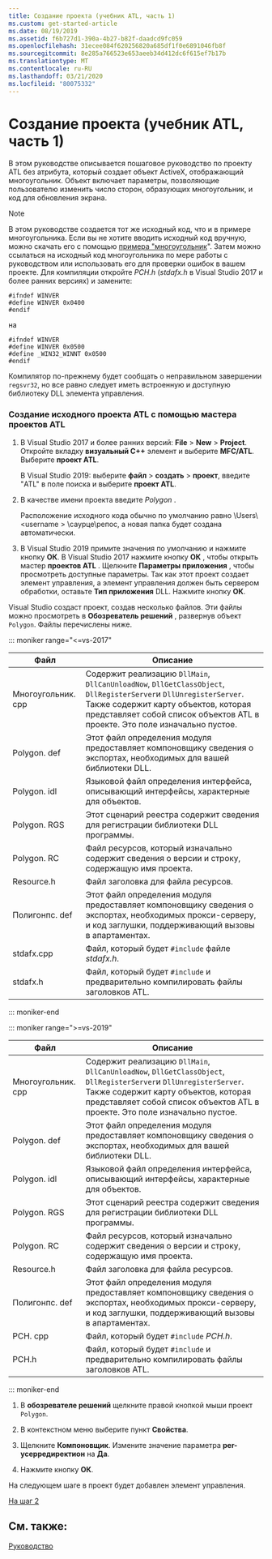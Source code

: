 ```yaml
---
title: Создание проекта (учебник ATL, часть 1)
ms.custom: get-started-article
ms.date: 08/19/2019
ms.assetid: f6b727d1-390a-4b27-b82f-daadcd9fc059
ms.openlocfilehash: 31ecee084f620256820a685df1f0e6891046fb8f
ms.sourcegitcommit: 8e285a766523e653aeeb34d412dc6f615ef7b17b
ms.translationtype: MT
ms.contentlocale: ru-RU
ms.lasthandoff: 03/21/2020
ms.locfileid: "80075332"
---
```

# <a name="creating-the-project-atl-tutorial-part-1"></a>Создание проекта (учебник ATL, часть 1)

В этом руководстве описывается пошаговое руководство по проекту ATL без атрибута, который создает объект ActiveX, отображающий многоугольник. Объект включает параметры, позволяющие пользователю изменить число сторон, образующих многоугольник, и код для обновления экрана.

> [!NOTE]
> В этом руководстве создается тот же исходный код, что и в примере многоугольника. Если вы не хотите вводить исходный код вручную, можно скачать его с помощью [примера "многоугольник](https://github.com/Microsoft/VCSamples/tree/master/VC2008Samples/ATL/Controls/Polygon)". Затем можно ссылаться на исходный код многоугольника по мере работы с руководством или использовать его для проверки ошибок в вашем проекте.
> Для компиляции откройте *PCH.h* (*stdafx.h* в Visual Studio 2017 и более ранних версиях) и замените:
>
> ```
> #ifndef WINVER
> #define WINVER 0x0400
> #endif
> ```
>
> на
>
> ```
> #ifndef WINVER
> #define WINVER 0x0500
> #define _WIN32_WINNT 0x0500
> #endif
> ```
>
> Компилятор по-прежнему будет сообщать о неправильном завершении `regsvr32`, но все равно следует иметь встроенную и доступную библиотеку DLL элемента управления.

### <a name="to-create-the-initial-atl-project-using-the-atl-project-wizard"></a>Создание исходного проекта ATL с помощью мастера проектов ATL

1. В Visual Studio 2017 и более ранних версий: **File** > **New** > **Project**. Откройте вкладку **визуальный C++**  элемент и выберите **MFC/ATL**. Выберите **проект ATL**.

   В Visual Studio 2019: выберите **файл** > **создать** > **проект**, введите "ATL" в поле поиска и выберите **проект ATL**.

1. В качестве имени проекта введите *Polygon* .

    Расположение исходного кода обычно по умолчанию равно \Users\\\<username > \саурце\репос, а новая папка будет создана автоматически.

1. В Visual Studio 2019 примите значения по умолчанию и нажмите кнопку **ОК**.
   В Visual Studio 2017 нажмите кнопку **ОК** , чтобы открыть мастер **проектов ATL** . Щелкните **Параметры приложения** , чтобы просмотреть доступные параметры. Так как этот проект создает элемент управления, а элемент управления должен быть сервером обработки, оставьте **Тип приложения** DLL. Нажмите кнопку **ОК**.

Visual Studio создаст проект, создав несколько файлов. Эти файлы можно просмотреть в **Обозреватель решений** , развернув объект `Polygon`. Файлы перечислены ниже.

::: moniker range="<=vs-2017"

|Файл|Описание|
|----------|-----------------|
|Многоугольник. cpp|Содержит реализацию `DllMain`, `DllCanUnloadNow`, `DllGetClassObject`, `DllRegisterServer`и `DllUnregisterServer`. Также содержит карту объектов, которая представляет собой список объектов ATL в проекте. Это поле изначально пустое.|
|Polygon. def|Этот файл определения модуля предоставляет компоновщику сведения о экспортах, необходимых для вашей библиотеки DLL.|
|Polygon. idl|Языковой файл определения интерфейса, описывающий интерфейсы, характерные для объектов.|
|Polygon. RGS|Этот сценарий реестра содержит сведения для регистрации библиотеки DLL программы.|
|Polygon. RC|Файл ресурсов, который изначально содержит сведения о версии и строку, содержащую имя проекта.|
|Resource.h|Файл заголовка для файла ресурсов.|
|Полигонпс. def|Этот файл определения модуля предоставляет компоновщику сведения о экспортах, необходимых прокси-серверу, и код заглушки, поддерживающий вызовы в апартаментах.|
|stdafx.cpp|Файл, который будет `#include` файле *stdafx.h*.|
|stdafx.h|Файл, который будет `#include` и предварительно компилировать файлы заголовков ATL.|

::: moniker-end

::: moniker range=">=vs-2019"

|Файл|Описание|
|----------|-----------------|
|Многоугольник. cpp|Содержит реализацию `DllMain`, `DllCanUnloadNow`, `DllGetClassObject`, `DllRegisterServer`и `DllUnregisterServer`. Также содержит карту объектов, которая представляет собой список объектов ATL в проекте. Это поле изначально пустое.|
|Polygon. def|Этот файл определения модуля предоставляет компоновщику сведения о экспортах, необходимых для вашей библиотеки DLL.|
|Polygon. idl|Языковой файл определения интерфейса, описывающий интерфейсы, характерные для объектов.|
|Polygon. RGS|Этот сценарий реестра содержит сведения для регистрации библиотеки DLL программы.|
|Polygon. RC|Файл ресурсов, который изначально содержит сведения о версии и строку, содержащую имя проекта.|
|Resource.h|Файл заголовка для файла ресурсов.|
|Полигонпс. def|Этот файл определения модуля предоставляет компоновщику сведения о экспортах, необходимых прокси-серверу, и код заглушки, поддерживающий вызовы в апартаментах.|
|PCH. cpp|Файл, который будет `#include` *PCH.h*.|
|PCH.h|Файл, который будет `#include` и предварительно компилировать файлы заголовков ATL.|

::: moniker-end

1. В **обозревателе решений** щелкните правой кнопкой мыши проект `Polygon`.

1. В контекстном меню выберите пункт **Свойства**.

1. Щелкните **Компоновщик**. Измените значение параметра **per-усерредиректион** на **Да**.

1. Нажмите кнопку **ОК**.

На следующем шаге в проект будет добавлен элемент управления.

[На шаг 2](../atl/adding-a-control-atl-tutorial-part-2.md)

## <a name="see-also"></a>См. также:

[Руководство](../atl/active-template-library-atl-tutorial.md)
